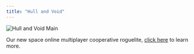 ```yaml
---
title: "Hull and Void"
---
```


![Hull and Void Main](assets/images/hull-and-void-main.png "Hull and Void Main")

Our new space online multiplayer cooperative roguelite, [click here](/games/hull-and-void/)  to learn more.